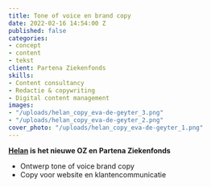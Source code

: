 ```yaml
---
title: Tone of voice en brand copy
date: 2022-02-16 14:54:00 Z
published: false
categories:
- concept
- content
- tekst
client: Partena Ziekenfonds
skills:
- Content consultancy
- Redactie & copywriting
- Digital content management
images:
- "/uploads/helan_copy_eva-de-geyter_3.png"
- "/uploads/helan_copy_eva-de-geyter_2.png"
cover_photo: "/uploads/helan_copy_eva-de-geyter_1.png"
---
```


**[Helan](https://www.helan.be/nl/) is het nieuwe OZ en Partena Ziekenfonds**
* Ontwerp tone of voice brand copy
* Copy voor website en klantencommunicatie
